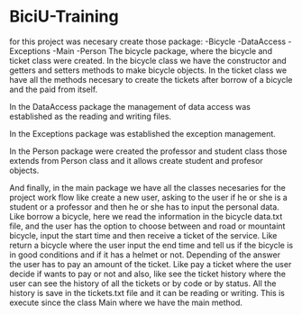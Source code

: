 # BiciU-Training
for this project was necesary create those package:
-Bicycle
-DataAccess
-Exceptions
-Main
-Person
The bicycle package, where the bicycle and ticket class were created. In the bicycle class we have the constructor and getters and setters methods to make bicycle objects. In the ticket class we have all the methods necesary to create the tickets after borrow of a bicycle and the paid from itself.

In the DataAccess package the management of data access was established as the reading and writing files.

In the Exceptions package was established the exception management.

In the Person package were created the professor and student class those extends from Person class and it allows create student and profesor objects.

And finally, in the main package we have all the classes necesaries for the project work flow like create a new user, asking to the user if he or she is a student or a professor and then he or she has to input the personal data. Like borrow a bicycle, here we read the information in the bicycle data.txt file, and the user has the option to choose between and road or mountaint bicycle, input the start time and then receive a ticket of the service. Like return a bicycle where the user input the end time and tell us if the bicycle is in good conditions and if it has a helmet  or not. Depending of the answer the user has to pay an amount of the ticket.
Like pay a ticket where the user decide if wants to pay or not and also, like see the ticket history where the user can see the history of all the tickets or by code or by status. All the history is save in the tickets.txt file and it can be reading or writing. This is execute since the class Main where we have the main method.

